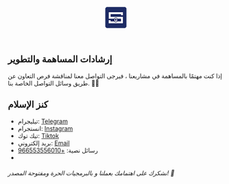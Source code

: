 <div align="center">
   
   <img align="center" src = "./profile/watermark-50px.png"><br>
 
</div> <br>


## إرشادات المساهمة والتطوير

إذا كنت مهتمًا بالمساهمة في مشاريعنا ، فيرجى التواصل معنا لمناقشة فرص التعاون عن طريق وسائل التواصل الخاصة بنا. 🤝💡

## كنز الإسلام

- تيليجرام: [Telegram](https://t.me/KanzislamNet)
- انستجرام: [Instagram](https://www.instagram.com/kanzislamnet)
- تيك توك: [Tiktok](https://www.tiktok.com/@kanzislamnet)
- بريد إلكتروني: [Email](mailto:KanzislamNet@gmail.com)
- رسائل نصية: [+966553556010](SMS:+966553556010)
- 
###### نشكرك على اهتمامك بعملنا و بالبرمجيات الحرة ومفتوحة المصدر! 🙏

